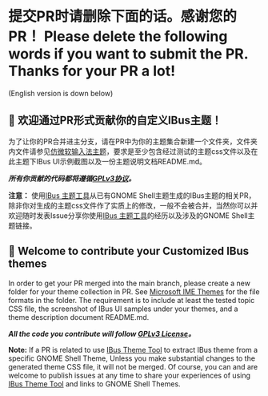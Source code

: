 # 提交PR时请删除下面的话。感谢您的PR！ Please delete the following words if you want to submit the PR. Thanks for your PR a lot!

(English version is down below)

## 🎉 欢迎通过PR形式贡献你的自定义IBus主题！

为了让你的PR合并进主分支，请在PR中为你的主题集合新建一个文件夹，文件夹内文件请参见[仿微软输入法主题](https://github.com/HollowMan6/IBus-Theme-Hub/tree/main/%E4%BB%BF%E5%BE%AE%E8%BD%AFMicrosoft)，要求是至少包含经过测试的主题css文件以及在此主题下IBus UI示例截图以及一份主题说明文档README.md。

***所有你贡献的代码都将遵循[GPLv3协议](https://github.com/HollowMan6/IBus-Theme-Hub/blob/main/LICENSE)。***

**注意：** 使用[IBus 主题工具](https://github.com/HollowMan6/IBus-Theme)从已有GNOME Shell主题生成的IBus主题的相关PR，除非你对生成的主题css文件作了实质上的修改，一般不会被合并，当然你可以并欢迎随时发表Issue分享你使用[IBus 主题工具](https://github.com/HollowMan6/IBus-Theme)的经历以及涉及的GNOME Shell主题链接。

## 🎉 Welcome to contribute your Customized IBus themes

In order to get your PR merged into the main branch, please create a new folder for your theme collection in PR. See [Microsoft IME Themes](https://github.com/HollowMan6/IBus-Theme-Hub/tree/main/%E4%BB%BF%E5%BE%AE%E8%BD%AFMicrosoft) for the file formats in the folder. The requirement is to include at least the tested topic CSS file, the screenshot of IBus UI samples under your themes, and a theme description document README.md.

***All the code you contribute will follow [GPLv3 License](https://github.com/HollowMan6/IBus-Theme-Hub/blob/main/LICENSE)。***

**Note:** If a PR is related to use [IBus Theme Tool](https://github.com/HollowMan6/IBus-Theme) to extract IBus theme from a specific GNOME Shell Theme, Unless you make substantial changes to the generated theme CSS file, it will not be merged. Of course, you can and are welcome to publish issues at any time to share your experiences of using [IBus Theme Tool](https://github.com/HollowMan6/IBus-Theme) and links to GNOME Shell Themes.
